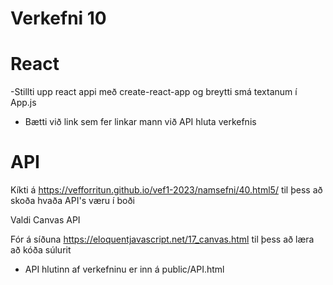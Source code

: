 # Verkefni 10

# React

-Stillti upp react appi með create-react-app og breytti smá textanum í App.js

- Bætti við link sem fer linkar mann við API hluta verkefnis

# API

Kíkti á https://vefforritun.github.io/vef1-2023/namsefni/40.html5/ til þess að skoða hvaða API's væru í boði

Valdi Canvas API

Fór á síðuna https://eloquentjavascript.net/17_canvas.html til þess að læra að kóða súlurit

- API hlutinn af verkefninu er inn á public/API.html
